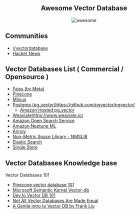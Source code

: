  

<h2 align="center"> Awesome Vector Database</h2>

<p align="center">
    <img alt="awesome" src="https://cdn.rawgit.com/sindresorhus/awesome/d7305f38d29fed78fa85652e3a63e154dd8e8829/media/badge.svg" />

</p>

Communities
-----------
* [r/vectordatabase](https://www.reddit.com/r/vectordatabase/) 
* [Hacker News](https://hn.algolia.com/?q=vector+database)

Vector Databases List ( Commercial / Opensource )
---------------------
* [Faiss (by Meta)](https://ai.facebook.com/tools/faiss/)
* [Pinecone](https://www.pinecone.io/)
* [Milvus](https://milvus.io/)
* [Postgres (pg_vector)](https://github.com/pgvector/pgvector/)https://github.com/pgvector/pgvector/
  * [Amazon Hosted pg_vector](https://aws.amazon.com/rds/postgresql/)
* [Weaviate](https://www.weaviate.io/)https://www.weaviate.io/
* [Amazon Open Search Service](https://docs.aws.amazon.com/opensearch-service/latest/developerguide/knn.html)
* [Amazon Neptune ML](https://aws.amazon.com/neptune/machine-learning/)
* [Annoy](https://github.com/spotify/annoy)
* [Non-Metric Space Library - NMSLIB](https://github.com/nmslib/nmslib)
* [Elastic Search](https://www.elastic.co/guide/en/elasticsearch/reference/current/dense-vector.html)
* [Single Store](https://www.singlestore.com/built-in-vector-database/)


Vector Databases Knowledge base
-------------------------------

Vector Databases 101

* [Pinecone vector database 101](https://www.pinecone.io/learn/vector-database) 
* [Microsoft Semantic Kernel Vector-db](https://learn.microsoft.com/en-us/semantic-kernel/memories/vector-db) 
* [Dev.to Vector DB 101](https://dev.to/josethz00/vector-databases-5df1) 
* [Not All Vector Databases Are Made Equal](https://towardsdatascience.com/milvus-pinecone-vespa-weaviate-vald-gsi-what-unites-these-buzz-words-and-what-makes-each-9c65a3bd0696)
* [A Gentle intro to Vector DB by Frank Liu](https://frankzliu.com/blog/a-gentle-introduction-to-vector-databases)

